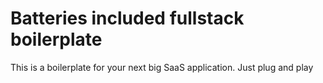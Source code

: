 # Batteries included fullstack boilerplate

This is a boilerplate for your next big SaaS application. Just plug and play
